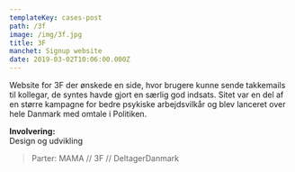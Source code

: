 ```yaml
---
templateKey: cases-post
path: /3f
image: /img/3f.jpg
title: 3F
manchet: Signup website
date: 2019-03-02T10:06:00.000Z
---
```

Website for 3F der ønskede en side, hvor brugere kunne sende takkemails til kollegar, de syntes havde gjort en særlig god indsats. Sitet var en del af en større kampagne for bedre psykiske arbejdsvilkår og blev lanceret over hele Danmark med omtale i Politiken.

**Involvering:**\
Design og udvikling

> Parter: MAMA // 3F // DeltagerDanmark
